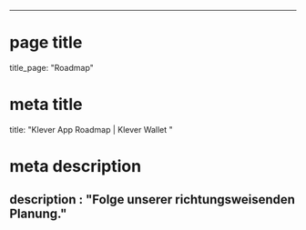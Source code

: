 
---
# page title
title_page: "Roadmap"
# meta title
title: "Klever App Roadmap | Klever Wallet "
# meta description
description : "Folge unserer richtungsweisenden Planung."
---

